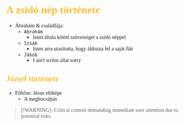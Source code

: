 <span style="font-family:'cascadia code'">

# <span style="color:#fabd2f"> A zsidó nép története
- Ábrahám & családfája:
  - `Ábrahám`
    - Isten általa kötött szövetséget a zsidó néppel
  - `Izsák`
    - Isten arra utasította, hogy áldozza fel a saját fiát
  - `Jákob`
    - I ain't writin allat sorry


## <span style="color: #fabd2f">József története
- Főhőse: Jézus előképe
  - A megbocsájtás

> [!WARNING]-
> Critical content demanding immediate user attention due to potential risks.
